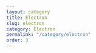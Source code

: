 ```yaml
---
layout: category
title: Electron
slug: electron
category: Electron
permalink: "/category/electron"
order: 3
---
```

